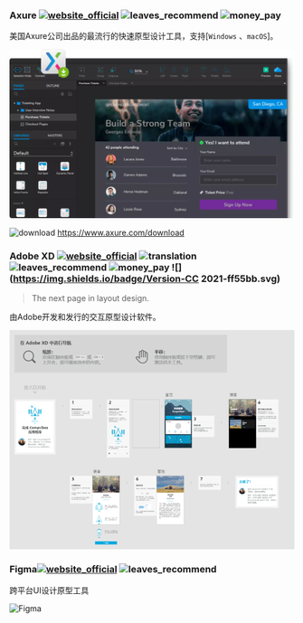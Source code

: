 ### Axure [![website_official](https://gitbook07.oss-cn-hangzhou.aliyuncs.com/website_official.svg)](https://www.axure.com/) ![leaves_recommend](https://gitbook07.oss-cn-hangzhou.aliyuncs.com/leaves_rec.svg) ![money_pay](https://gitbook07.oss-cn-hangzhou.aliyuncs.com/money_pay.svg)

美国Axure公司出品的最流行的快速原型设计工具，支持[`Windows` 、`macOS`]。

![](../../.gitbook/assets/z-design-graphic-uiux-axure.png)

![download](https://gitbook07.oss-cn-hangzhou.aliyuncs.com/download.svg) https://www.axure.com/download

### Adobe XD [![website_official](https://gitbook07.oss-cn-hangzhou.aliyuncs.com/website_official.svg)](https://www.adobe.com/products/xd.html) ![translation](https://gitbook07.oss-cn-hangzhou.aliyuncs.com/translation.svg) ![leaves_recommend](https://gitbook07.oss-cn-hangzhou.aliyuncs.com/leaves_rec.svg) ![money_pay](https://gitbook07.oss-cn-hangzhou.aliyuncs.com/money_pay.svg) ![](https://img.shields.io/badge/Version-CC 2021-ff55bb.svg)

> The next page in layout design.

由Adobe开发和发行的交互原型设计软件。

![Adobe XD](../../.gitbook/assets/z-design-graphic-adobexd.png)

### Figma[![website_official](https://gitbook07.oss-cn-hangzhou.aliyuncs.com/website_official.svg)](https://www.figma.com/) ![leaves_recommend](https://gitbook07.oss-cn-hangzhou.aliyuncs.com/leaves_rec.svg)

跨平台UI设计原型工具

![Figma](https://i.postimg.cc/G9wLM7bQ/image.png)



